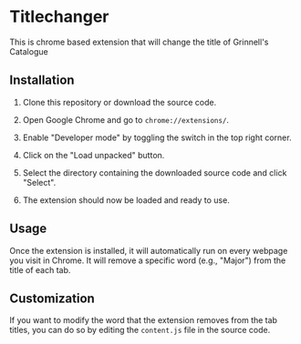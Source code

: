 # Titlechanger

This is chrome based extension that will change the title of Grinnell's Catalogue
## Installation

1. Clone this repository or download the source code.

2. Open Google Chrome and go to `chrome://extensions/`.

3. Enable "Developer mode" by toggling the switch in the top right corner.

4. Click on the "Load unpacked" button.

5. Select the directory containing the downloaded source code and click "Select".

6. The extension should now be loaded and ready to use.

## Usage

Once the extension is installed, it will automatically run on every webpage you visit in Chrome. It will remove a specific word (e.g., "Major") from the title of each tab.

## Customization

If you want to modify the word that the extension removes from the tab titles, you can do so by editing the `content.js` file in the source code.

